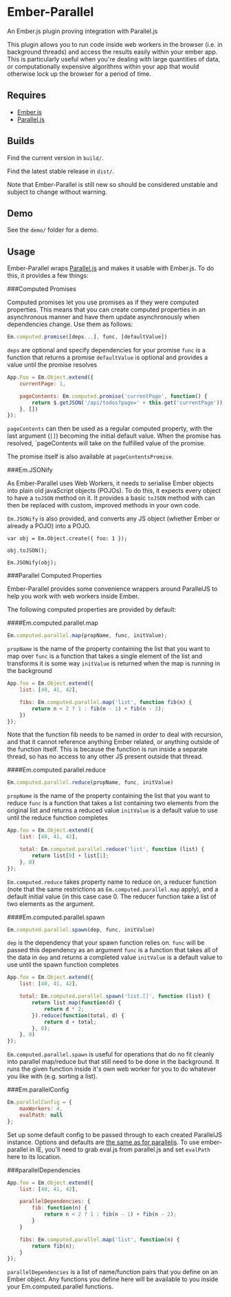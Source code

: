 Ember-Parallel
==============

An Ember.js plugin proving integration with Parallel.js

This plugin allows you to run code inside web workers in the browser (i.e. in background threads) and access the results easily within your ember app. This is particularly useful when you're dealing with large quantities of data, or computationally expensive algorithms within your app that would otherwise lock up the browser for a period of time.

Requires
--------

* [Ember.js](http://emberjs.com)
* [Parallel.js](http://adambom.github.io/parallel.js/)

Builds
------

Find the current version in `build/`.

Find the latest stable release in `dist/`.

Note that Ember-Parallel is still new so should be considered unstable and subject to change without warning.

Demo
----

See the `demo/` folder for a demo.

Usage
-----

Ember-Parallel wraps [Parallel.js](http://adambom.github.io/parallel.js/) and makes it usable with Ember.js. To do this, it provides a few things:

###Computed Promises

Computed promises let you use promises as if they were computed properties. This means that you can create computed properties in an asynchronous manner and have them update asynchronously when dependencies change. Use them as follows:

```javascript
Em.computed.promise([deps...], func, [defaultValue])
```

`deps` are optional and specify dependencies for your promise
`func` is a function that returns a promise
`defaultValue` is optional and provides a value until the promise resolves

```javascript
App.Foo = Em.Object.extend({
	currentPage: 1,

	pageContents: Em.computed.promise('currentPage', function() {
		return $.getJSON('/api/todos?page=' + this.get('currentPage'));
	}, [])
});
```

`pageContents` can then be used as a regular computed property, with the last argument (`[]`) becoming the initial default value. When the promise has resolved, `pageContents will take on the fulfilled value of the promise.

The promise itself is also available at `pageContentsPromise`.

###Em.JSONify

As Ember-Parallel uses Web Workers, it needs to serialise Ember objects into plain old javaScript objects (POJOs). To do this, it expects every object to have a `toJSON` method on it. It provides a basic `toJSON` method with can then be replaced with custom, improved methods in your own code.

`Em.JSONify` is also provided, and converts any JS object (whether Ember or already a POJO) into a POJO.

```javsacript
var obj = Em.Object.create({ foo: 1 });

obj.toJSON();

Em.JSONify(obj);
```

###Parallel Computed Properties

Ember-Parallel provides some convenience wrappers around ParallelJS to help you work with web workers inside Ember.

The following computed properties are provided by default:

####Em.computed.parallel.map

```javascript
Em.computed.parallel.map(propName, func, initValue);
```
`propName` is the name of the property containing the list that you want to map over
`func` is a function that takes a single element of the list and transforms it is some way
`initValue` is returned when the map is running in the background

```javascript
App.foo = Em.Object.extend({
	list: [40, 41, 42],

	fibs: Em.computed.parallel.map('list', function fib(n) {
		return n < 2 ? 1 : fib(n - 1) + fib(n - 2);
	})
});
```

Note that the function fib needs to be named in order to deal with recursion, and that it cannot reference anything Ember related, or anything outside of the function itself. This is because the function is run inside a separate thread, so has no access to any other JS present outside that thread.

####Em.computed.parallel.reduce

```javascript
Em.computed.parallel.reduce(propName, func, initValue)
```
`propName` is the name of the property containing the list that you want to reduce
`func` is a function that takes a list containing two elements from the original list and returns a reduced value
`initValue` is a default value to use until the reduce function completes

```javascript
App.foo = Em.Object.extend({
	list: [40, 41, 42],

	total: Em.computed.parallel.reduce('list', function (list) {
		return list[0] + list[1];
	}, 0)
});
```

`Em.computed.reduce` takes property name to reduce on, a reducer function (note that the same restrictions as `Em.computed.parallel.map` apply), and a default initial value (in this case case 0. The reducer function take a list of two elements as the argument.

####Em.computed.parallel.spawn

```javascript
Em.computed.parallel.spawn(dep, func, initValue)
```
`dep` is the dependency that your spawn function relies on. `func` will be passed this dependency as an argument
`func` is a function that takes all of the data in `dep` and returns a completed value
`initValue` is a default value to use until the spawn function completes

```javascript
App.foo = Em.Object.extend({
	list: [40, 41, 42],

	total: Em.computed.parallel.spawn('list.[]', function (list) {
		return list.map(function(d) {
			return d * 2;
		}).reduce(function(total, d) {
			return d + total;
		}, 0);
	}, 0)
});
```
`Em.computed.parallel.spawn` is useful for operations that do no fit cleanly into parallel map/reduce but that still need to be done in the background. It runs the given function inside it's own web worker for you to do whatever you like with (e.g. sorting a list).

###Em.parallelConfig

```javascript
Em.parallelConfig = {
	maxWorkers: 4,
	evalPath: null
};
```

Set up some default config to be passed through to each created ParallelJS instance. Options and defaults are [the same as for paralleljs](http://adambom.github.io/parallel.js/#constructor). To use ember-parallel in IE, you'll need to grab eval.js from parallel.js and set `evalPath` here to its location.

###parallelDependencies

```javascript
App.foo = Em.Object.extend({
	list: [40, 41, 42],

	parallelDependencies: {
		fib: function(n) {
			return n < 2 ? 1 : fib(n - 1) + fib(n - 2);
		}
	}

	fibs: Em.computed.parallel.map('list', function(n) {
		return fib(n);
	}
});
```

`parallelDependencies` is a list of name/function pairs that you define on an Ember object. Any functions you define here will be available to you inside your Em.computed.parallel functions.
